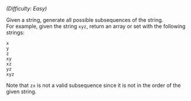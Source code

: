 _(Difficulty: Easy)_

Given a string, generate all possible subsequences of the string.  
For example, given the string `xyz`, return an array or set with the following strings:

```text
x
y
z
xy
xz
yz
xyz
```
Note that `zx` is not a valid subsequence since it is not in the order of the given string.
